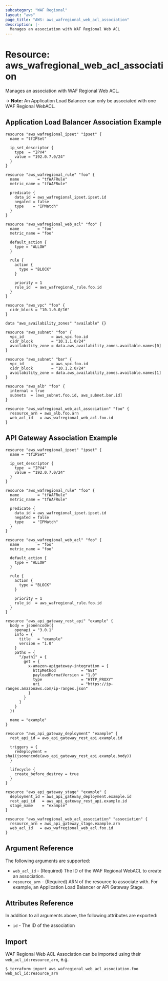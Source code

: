 ```yaml
---
subcategory: "WAF Regional"
layout: "aws"
page_title: "AWS: aws_wafregional_web_acl_association"
description: |-
  Manages an association with WAF Regional Web ACL
---
```


# Resource: aws_wafregional_web_acl_association

Manages an association with WAF Regional Web ACL.

-> **Note:** An Application Load Balancer can only be associated with one WAF Regional WebACL.

## Application Load Balancer Association Example

```hcl
resource "aws_wafregional_ipset" "ipset" {
  name = "tfIPSet"

  ip_set_descriptor {
    type  = "IPV4"
    value = "192.0.7.0/24"
  }
}

resource "aws_wafregional_rule" "foo" {
  name        = "tfWAFRule"
  metric_name = "tfWAFRule"

  predicate {
    data_id = aws_wafregional_ipset.ipset.id
    negated = false
    type    = "IPMatch"
  }
}

resource "aws_wafregional_web_acl" "foo" {
  name        = "foo"
  metric_name = "foo"

  default_action {
    type = "ALLOW"
  }

  rule {
    action {
      type = "BLOCK"
    }

    priority = 1
    rule_id  = aws_wafregional_rule.foo.id
  }
}

resource "aws_vpc" "foo" {
  cidr_block = "10.1.0.0/16"
}

data "aws_availability_zones" "available" {}

resource "aws_subnet" "foo" {
  vpc_id            = aws_vpc.foo.id
  cidr_block        = "10.1.1.0/24"
  availability_zone = data.aws_availability_zones.available.names[0]
}

resource "aws_subnet" "bar" {
  vpc_id            = aws_vpc.foo.id
  cidr_block        = "10.1.2.0/24"
  availability_zone = data.aws_availability_zones.available.names[1]
}

resource "aws_alb" "foo" {
  internal = true
  subnets  = [aws_subnet.foo.id, aws_subnet.bar.id]
}

resource "aws_wafregional_web_acl_association" "foo" {
  resource_arn = aws_alb.foo.arn
  web_acl_id   = aws_wafregional_web_acl.foo.id
}
```

## API Gateway Association Example

```hcl
resource "aws_wafregional_ipset" "ipset" {
  name = "tfIPSet"

  ip_set_descriptor {
    type  = "IPV4"
    value = "192.0.7.0/24"
  }
}

resource "aws_wafregional_rule" "foo" {
  name        = "tfWAFRule"
  metric_name = "tfWAFRule"

  predicate {
    data_id = aws_wafregional_ipset.ipset.id
    negated = false
    type    = "IPMatch"
  }
}

resource "aws_wafregional_web_acl" "foo" {
  name        = "foo"
  metric_name = "foo"

  default_action {
    type = "ALLOW"
  }

  rule {
    action {
      type = "BLOCK"
    }

    priority = 1
    rule_id  = aws_wafregional_rule.foo.id
  }
}

resource "aws_api_gateway_rest_api" "example" {
  body = jsonencode({
    openapi = "3.0.1"
    info = {
      title   = "example"
      version = "1.0"
    }
    paths = {
      "/path1" = {
        get = {
          x-amazon-apigateway-integration = {
            httpMethod           = "GET"
            payloadFormatVersion = "1.0"
            type                 = "HTTP_PROXY"
            uri                  = "https://ip-ranges.amazonaws.com/ip-ranges.json"
          }
        }
      }
    }
  })

  name = "example"
}

resource "aws_api_gateway_deployment" "example" {
  rest_api_id = aws_api_gateway_rest_api.example.id

  triggers = {
    redeployment = sha1(jsonencode(aws_api_gateway_rest_api.example.body))
  }

  lifecycle {
    create_before_destroy = true
  }
}

resource "aws_api_gateway_stage" "example" {
  deployment_id = aws_api_gateway_deployment.example.id
  rest_api_id   = aws_api_gateway_rest_api.example.id
  stage_name    = "example"
}

resource "aws_wafregional_web_acl_association" "association" {
  resource_arn = aws_api_gateway_stage.example.arn
  web_acl_id   = aws_wafregional_web_acl.foo.id
}
```

## Argument Reference

The following arguments are supported:

* `web_acl_id` - (Required) The ID of the WAF Regional WebACL to create an association.
* `resource_arn` - (Required) ARN of the resource to associate with. For example, an Application Load Balancer or API Gateway Stage.

## Attributes Reference

In addition to all arguments above, the following attributes are exported:

* `id` - The ID of the association

## Import

WAF Regional Web ACL Association can be imported using their `web_acl_id:resource_arn`, e.g.

```
$ terraform import aws_wafregional_web_acl_association.foo web_acl_id:resource_arn
```
